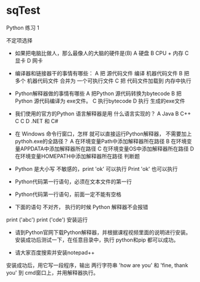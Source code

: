 # sqTest
Python 练习 1

不定项选择

- 如果把电脑比做人，那么最像人的大脑的硬件是(B)
  A 硬盘
  B CPU + 内存
  C 显卡
  D 网卡
  
- 编译器和链接器干的事情有哪些：
  A 把 源代码文件 编译 机器代码文件
  B 把 多个 机器代码文件 合并为 一个可执行文件
  C 把 代码文件加载到 内存中执行
  

- Python解释器做的事情有哪些
  A 把Python 源代码转换为bytecode
  B 把Python 源代码编译为 exe文件。
  C 执行bytecode
  D 执行 生成的exe文件


- 我们使用的官方的Python 语言解释器是用 什么语言实现的？
  A Java
  B C++
  C C
  D .NET 和 C#
  
- 在 Windows 命令行窗口，怎样 就可以直接运行Python解释器， 不需要加上pythoh.exe的全路径？
  A 在环境变量Path中添加解释器所在路径
  B 在环境变量APPDATA中添加解释器所在路径
  C 在环境变量OS中添加解释器所在路径
  D 在环境变量HOMEPATH中添加解释器所在路径
判断题

- Python 是大小写 不敏感的，print  'ok'  可以执行 Print  'ok' 也可以执行

- Python代码第一行语句，必须在文本文件的第一行

- Python代码第一行语句，前面一定不能有空格

- 下面的语句 不对齐， 执行的时候 Python 解释器不会报错

print ('abc')
  print ('cde')
安装运行

- 请到Python官网下载Python解释器，并根据课程视频里面的说明进行安装。
安装成功后测试一下，在任意目录中，执行 python和pip 都可以成功。

- 请大家百度搜索并安装notepad++


安装成功后，用它写一段程序，输出 两行字符串 
'how are you' 和 'fine, thank you' 到 cmd窗口上，并用解释器执行。

